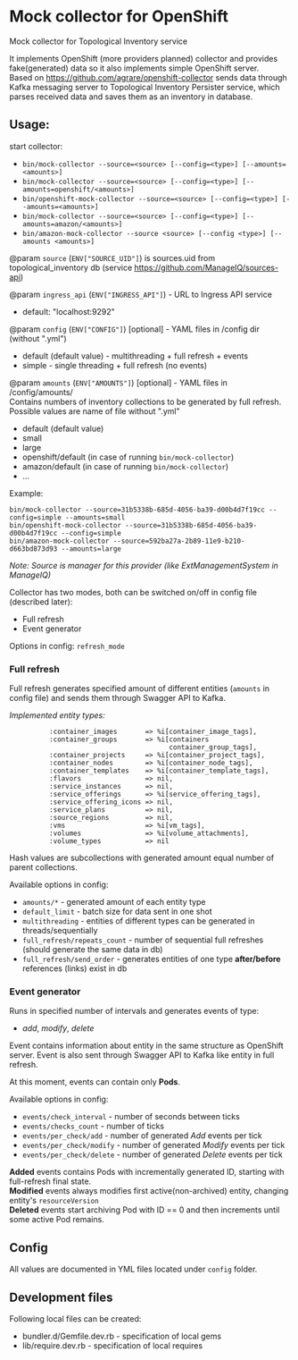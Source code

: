 # Mock collector for OpenShift
Mock collector for Topological Inventory service

It implements OpenShift (more providers planned) collector and provides fake(generated) data so it also implements simple OpenShift server.   
Based on https://github.com/agrare/openshift-collector sends data through Kafka messaging server to Topological Inventory Persister service, 
which parses received data and saves them as an inventory in database.  

## Usage:

start collector:
- `bin/mock-collector --source=<source> [--config=<type>] [--amounts=<amounts>]`  
- `bin/mock-collector --source=<source> [--config=<type>] [--amounts=openshift/<amounts>]`  
- `bin/openshift-mock-collector --source=<source> [--config=<type>] [--amounts=<amounts>]`  
- `bin/mock-collector --source=<source> [--config=<type>] [--amounts=amazon/<amounts>]`  
- `bin/amazon-mock-collector --source <source> [--config <type>] [--amounts <amounts>]`  

@param `source` (`ENV["SOURCE_UID"]`) is sources.uid from topological_inventory db
(service https://github.com/ManageIQ/sources-api)

@param `ingress_api` (`ENV["INGRESS_API"]`) - URL to Ingress API service
- default: "localhost:9292"

@param `config` (`ENV["CONFIG"]`) [optional] - YAML files in /config dir (without ".yml")
 - default (default value) - multithreading + full refresh + events
 - simple - single threading + full refresh (no events)

@param `amounts` (`ENV["AMOUNTS"]`) [optional] - YAML files in /config/amounts/  
    Contains numbers of inventory collections to be generated by full refresh.  
    Possible values are name of file without ".yml"    

- default (default value)
- small
- large
- openshift/default (in case of running `bin/mock-collector`)
- amazon/default (in case of running `bin/mock-collector`)
- ...
  
    
Example:
```
bin/mock-collector --source=31b5338b-685d-4056-ba39-d00b4d7f19cc --config=simple --amounts=small
bin/openshift-mock-collector --source=31b5338b-685d-4056-ba39-d00b4d7f19cc --config=simple
bin/amazon-mock-collector --source=592ba27a-2b89-11e9-b210-d663bd873d93 --amounts=large
```    
_Note: Source is manager for this provider (like ExtManagementSystem in ManageIQ)_

Collector has two modes, both can be switched on/off in config file (described later):
* Full refresh
* Event generator

Options in config: `refresh_mode`

### Full refresh

Full refresh generates specified amount of different entities (`amounts` in config file)
and sends them through Swagger API to Kafka.   

*Implemented entity types:*
```
          :container_images       => %i[container_image_tags],
          :container_groups       => %i[containers
                                        container_group_tags],
          :container_projects     => %i[container_project_tags],
          :container_nodes        => %i[container_node_tags],
          :container_templates    => %i[container_template_tags],
          :flavors                => nil,
          :service_instances      => nil,
          :service_offerings      => %i[service_offering_tags],
          :service_offering_icons => nil,
          :service_plans          => nil,
          :source_regions         => nil,
          :vms                    => %i[vm_tags],
          :volumes                => %i[volume_attachments],
          :volume_types           => nil
```
Hash values are subcollections with generated amount equal number of parent collections.

Available options in config:
* `amounts/*` - generated amount of each entity type
* `default_limit` - batch size for data sent in one shot
* `multithreading` - entities of different types can be generated in threads/sequentially
* `full_refresh/repeats_count` - number of sequential full refreshes (should generate the same data in db)
* `full_refresh/send_order` - generates entities of one type **after/before** references (links) exist in db    

### Event generator

Runs in specified number of intervals and generates events of type: 
* *add*, *modify*, *delete*

Event contains information about entity in the same structure as OpenShift server.
Event is also sent through Swagger API to Kafka like entity in full refresh. 

At this moment, events can contain only **Pods**.

Available options in config:
* `events/check_interval` - number of seconds between ticks
* `events/checks_count` - number of ticks  
* `events/per_check/add` - number of generated *Add* events per tick
* `events/per_check/modify` - number of generated *Modify* events per tick
* `events/per_check/delete` - number of generated *Delete* events per tick 

**Added** events contains Pods with incrementally generated ID, starting with full-refresh final state.  
**Modified** events always modifies first active(non-archived) entity, changing entity's `resourceVersion`  
**Deleted** events start archiving Pod with ID == 0 and then increments until some active Pod remains.   

## Config
  
All values are documented in YML files located under `config` folder.

## Development files
Following local files can be created:
* bundler.d/Gemfile.dev.rb - specification of local gems
* lib/require.dev.rb - specification of local requires
